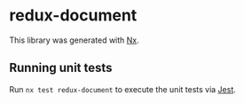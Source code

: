 # redux-document

This library was generated with [Nx](https://nx.dev).

## Running unit tests

Run `nx test redux-document` to execute the unit tests via [Jest](https://jestjs.io).
